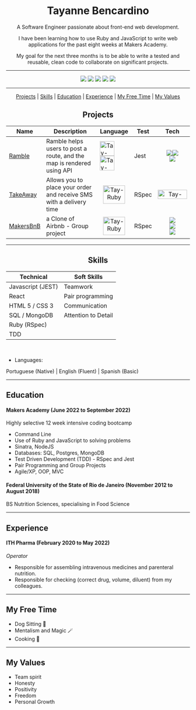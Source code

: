 <h1><div align="center"> Tayanne Bencardino </div></h1>

<div align="center">
  
  A Software Engineer passionate about front-end web development. 

  I have been learning how to use Ruby and JavaScript to write web applications for the past eight weeks at Makers Academy. 
 
  My goal for the next three months is to be able to write a tested and reusable, clean code to collaborate on significant projects.
</div>

****

<div align="center">
  <a href="https://medium.com/@tayannebencardino" target="_blank"><img src="https://img.shields.io/badge/Medium-12100E?style=for-the-badge&logo=medium&logoColor=white" target="_blank"></a>
 	<a href="https://www.linkedin.com/in/tayannebencardino/" target="_blank"><img src="https://img.shields.io/badge/LinkedIn-0077B5?style=for-the-badge&logo=linkedin&logoColor=white" target="_blank"></a>
  <a href="https://www.codewars.com/users/taybenca" target="_blank"><img src="https://img.shields.io/badge/Codewars-B1361E?style=for-the-badge&logo=Codewars&logoColor=white" target="_blank"></a>
 	<a href="https://github.com/taybenca" target="_blank"><img src="https://img.shields.io/badge/GitHub-100000?style=for-the-badge&logo=github&logoColor=white"></a>
  <a href="https://exercism.org/profiles/taybenca" targer="_blank"><img src="https://img.shields.io/badge/Exercism-009CAB?style=for-the-badge&logo=exercism&logoColor=white">
</div>

***
<div align="center">
  
[Projects](#projects) | [Skills](#skills) | [Education](#education) | [Experience](#experience) | [My Free Time](#my_free_time) | [My Values](#my_values)

  </div>

## <div align="center"><a name="projects">Projects</a> </div>
  <div align="center">
    
Name | Description | Language | Test | Tech
--- | --- | --- | --- | ---
[Ramble][1] | Ramble helps users to post a route, and the map is rendered using API | <img alt="Tay-TypeScript" height="40" width="40" src="https://cdn.jsdelivr.net/gh/devicons/devicon/icons/typescript/typescript-original.svg" /> <img alt="Tay-JavaScript" height="40" width="40" src="https://cdn.jsdelivr.net/gh/devicons/devicon/icons/javascript/javascript-original.svg" /> | Jest |  <div align="center"><img align="center" src="https://img.shields.io/badge/React-20232A?style=for-the-badge&logo=react&logoColor=61DAFB"><img align="center" src="https://img.shields.io/badge/HTML5-E34F26?style=for-the-badge&logo=html5&logoColor=white"> <br><img src="https://img.shields.io/badge/CSS-239120?&style=for-the-badge&logo=css3&logoColor=white"></div> |
[TakeAway][3] | Allows you to place your order and receive SMS with a delivery time |<div align="center"> <img alt="Tay-Ruby" height="50" width="60" src="https://cdn.jsdelivr.net/gh/devicons/devicon/icons/ruby/ruby-plain-wordmark.svg"/> </div>| RSpec | <div align="center"><img alt="Tay-Twilio" height="25" width="80" src="https://img.shields.io/badge/Twilio-F22F46?style=for-the-badge&logo=Twilio&logoColor=white"></div>
[MakersBnB][4] | a Clone of Airbnb - Group project | <div align="center"> <img align="center" alt="Tay-Ruby" height="50" width="60" src="https://cdn.jsdelivr.net/gh/devicons/devicon/icons/ruby/ruby-plain-wordmark.svg"/> </div> | RSpec | <div align="center"><img align="center" src="https://img.shields.io/badge/Heroku-430098?style=for-the-badge&logo=heroku&logoColor=white"><br> <img align="center" src="https://img.shields.io/badge/HTML5-E34F26?style=for-the-badge&logo=html5&logoColor=white"> <br><img src="https://img.shields.io/badge/CSS-239120?&style=for-the-badge&logo=css3&logoColor=white"></div>
    
  </div>
  
***

## <div align="center"><a name="skills">Skills</a></div>
  
<div align="center">  
  
Technical | Soft Skills 
--- | --- 
Javascript (JEST) | Teamwork
React | Pair programming
HTML 5 / CSS 3 | Communication
SQL / MongoDB | Attention to Detail
Ruby (RSpec) | 
TDD | 
  
  </div><br>
  
* Languages:
  
Portuguese (Native) | English (Fluent) | Spanish (Basic)
  
***

## <a name="education">Education</a>

#### Makers Academy (June 2022 to September 2022)
Highly selective 12 week intensive coding bootcamp

- Command Line
- Use of Ruby and JavaScript to solving problems
- Sinatra, NodeJS
- Databases: SQL, Postgres, MongoDB
- Test Driven Development (TDD) - RSpec and Jest
- Pair Programming and Group Projects
- Agile/XP, OOP, MVC

#### Federal University of the State of Rio de Janeiro (November 2012 to August 2018)
BS Nutrition Sciences, specialising in Food Science

***

## <a name="experience">Experience</a>

#### ITH Pharma (February 2020 to May 2022)
*Operator*

- Responsible for assembling intravenous medicines and parenteral nutrition.
- Responsible for checking (correct drug, volume, diluent) from my colleagues.


***

## <a name="my_free_time">My Free Time</a>

- Dog Sitting 🐶
- Mentalism and Magic 🪄
- Cooking 🥣
  
***

## <a name="my_values">My Values</a>
  - Team spirit
  - Honesty
  - Positivity
  - Freedom
  - Personal Growth

[1]: https://github.com/taybenca/Ramble-App
[3]: https://github.com/taybenca/takeaway
[4]: https://github.com/meddydev/Airbnb-Clone
